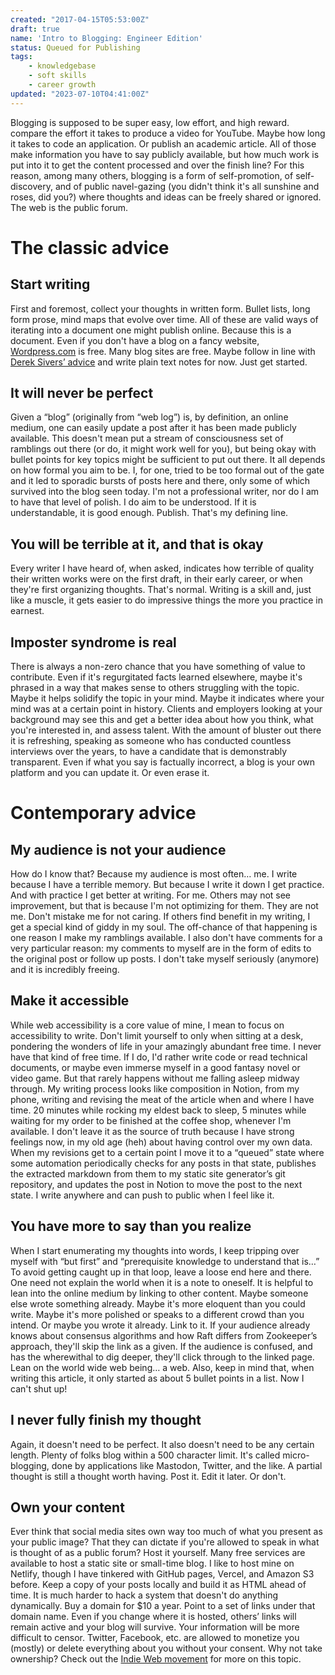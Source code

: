 ```yaml
---
created: "2017-04-15T05:53:00Z"
draft: true
name: 'Intro to Blogging: Engineer Edition'
status: Queued for Publishing
tags:
    - knowledgebase
    - soft skills
    - career growth
updated: "2023-07-10T04:41:00Z"
---
```


Blogging is supposed to be super easy, low effort, and high reward. compare the effort it takes to produce a video for YouTube. Maybe how long it takes to code an application. Or publish an academic article. All of those make information you have to say publicly available, but how much work is put into it to get the content processed and over the finish line?
For this reason, among many others, blogging is a form of self-promotion, of self-discovery, and of public navel-gazing (you didn't think it's all sunshine and roses, did you?) where thoughts and ideas can be freely shared or ignored. The web is the public forum.
# The classic advice
## Start writing
First and foremost, collect your thoughts in written form. Bullet lists, long form prose, mind maps that evolve over time. All of these are valid ways of iterating into a document one might publish online. Because this is a document.
Even if you don't have a blog on a fancy website, [Wordpress.com](http://wordpress.com/) is free. Many blog sites are free. Maybe follow in line with [Derek Sivers’ advice](https://sive.rs/plaintext) and write plain text notes for now. Just get started.
## It will never be perfect
Given a “blog” (originally from “web log”) is, by definition, an online medium, one can easily update a post after it has been made publicly available. This doesn't mean put a stream of consciousness set of ramblings out there (or do, it might work well for you), but being okay with bullet points for key topics might be sufficient to put out there. It all depends on how formal you aim to be.
I, for one, tried to be too formal out of the gate and it led to sporadic bursts of posts here and there, only some of which survived into the blog seen today. I'm not a professional writer, nor do I am to have that level of polish. I do aim to be understood. If it is understandable, it is good enough. Publish. That's my defining line.
## You will be terrible at it, and that is okay
Every writer I have heard of, when asked, indicates how terrible of quality their written works were on the first draft, in their early career, or when they're first organizing thoughts. That's normal. Writing is a skill and, just like a muscle, it gets easier to do impressive things the more you practice in earnest.
## Imposter syndrome is real
There is always a non-zero chance that you have something of value to contribute. Even if it's regurgitated facts learned elsewhere, maybe it's phrased in a way that makes sense to others struggling with the topic. Maybe it helps solidify the topic in your mind. Maybe it indicates where your mind was at a certain point in history.
Clients and employers looking at your background may see this and get a better idea about how you think, what you're interested in, and assess talent. With the amount of bluster out there it is refreshing, speaking as someone who has conducted countless interviews over the years, to have a candidate that is demonstrably transparent. Even if what you say is factually incorrect, a blog is your own platform and you can update it. Or even erase it.
# Contemporary advice
## My audience is not your audience
How do I know that? Because my audience is most often… me.
I write because I have a terrible memory. But because I write it down I get practice. And with practice I get better at writing. For me. Others may not see improvement, but that is because I'm not optimizing for them. They are not me.
Don't mistake me for not caring. If others find benefit in my writing, I get a special kind of giddy in my soul. The off-chance of that happening is one reason I make my ramblings available. I also don't have comments for a very particular reason: my comments to myself are in the form of edits to the original post or follow up posts.
I don't take myself seriously (anymore) and it is incredibly freeing.
## Make it accessible
While web accessibility is a core value of mine, I mean to focus on accessibility to write. Don't limit yourself to only when sitting at a desk, pondering the wonders of life in your amazingly abundant free time. I never have that kind of free time. If I do, I'd rather write code or read technical documents, or maybe even immerse myself in a good fantasy novel or video game. But that rarely happens without me falling asleep midway through.
My writing process looks like composition in Notion, from my phone, writing and revising the meat of the article when and where I have time. 20 minutes while rocking my eldest back to sleep, 5 minutes while waiting for my order to be finished at the coffee shop, whenever I'm available. I don't leave it as the source of truth because I have strong feelings now, in my old age (heh) about having control over my own data. When my revisions get to a certain point I move it to a “queued” state where some automation periodically checks for any posts in that state, publishes the extracted markdown from them to my static site generator’s git repository, and updates the post in Notion to move the post to the next state.
I write anywhere and can push to public when I feel like it.
## You have more to say than you realize
When I start enumerating my thoughts into words, I keep tripping over myself with “but first” and “prerequisite knowledge to understand that is…”
To avoid getting caught up in that loop, leave a loose end here and there. One need not explain the world when it is a note to oneself. It is helpful to lean into the online medium by linking to other content. Maybe someone else wrote something already. Maybe it's more eloquent than you could write. Maybe it's more polished or speaks to a different crowd than you intend. Or maybe you wrote it already. Link to it. If your audience already knows about consensus algorithms and how Raft differs from Zookeeper’s approach, they'll skip the link as a given. If the audience is confused, and has the wherewithal to dig deeper, they'll click through to the linked page. Lean on the world wide web being… a web.
Also, keep in mind that, when writing this article, it only started as about 5 bullet points in a list. Now I can't shut up!
## I never fully finish my thought
Again, it doesn't need to be perfect. It also doesn't need to be any certain length. Plenty of folks blog within a 500 character limit. It's called micro-blogging, done by applications like Mastodon, Twitter, and the like.
A partial thought is still a thought worth having. Post it. Edit it later. Or don't.
## Own your content
Ever think that social media sites own way too much of what you present as your public image? That they can dictate if you're allowed to speak in what is thought of as a public forum? Host it yourself.
Many free services are available to host a static site or small-time blog. I like to host mine on Netlify, though I have tinkered with GitHub pages, Vercel, and Amazon S3 before. Keep a copy of your posts locally and build it as HTML ahead of time. It is much harder to hack a system that doesn't do anything dynamically.
Buy a domain for $10 a year. Point to a set of links under that domain name. Even if you change where it is hosted, others’ links will remain active and your blog will survive. Your information will be more difficult to censor.
Twitter, Facebook, etc. are allowed to monetize you (mostly) or delete everything about you without your consent. Why not take ownership? Check out the [Indie Web movement](https://indieweb.org/) for more on this topic.
